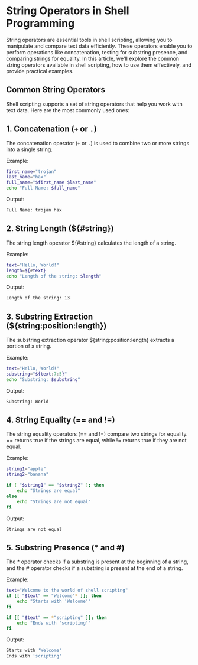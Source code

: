 # String Operators in Shell Programming

String operators are essential tools in shell scripting, allowing you to manipulate and compare text data efficiently. These operators enable you to perform operations like concatenation, testing for substring presence, and comparing strings for equality. In this article, we'll explore the common string operators available in shell scripting, how to use them effectively, and provide practical examples.

## Common String Operators

Shell scripting supports a set of string operators that help you work with text data. Here are the most commonly used ones:

## 1. Concatenation (`+` or `.`)

The concatenation operator (`+` or `.`) is used to combine two or more strings into a single string.

Example:

```bash
first_name="trojan"
last_name="hax"
full_name="$first_name $last_name"
echo "Full Name: $full_name"
```
Output:
```bash
Full Name: trojan hax
```
## 2. String Length (${#string})
The string length operator ${#string} calculates the length of a string.

Example:
```bash
text="Hello, World!"
length=${#text}
echo "Length of the string: $length"

```
Output:
```bash
Length of the string: 13

```
## 3. Substring Extraction (${string:position:length})
The substring extraction operator ${string:position:length} extracts a portion of a string.

Example:
```bash
text="Hello, World!"
substring="${text:7:5}"
echo "Substring: $substring"

```
Output:
```bash
Substring: World

```
## 4. String Equality (== and !=)
The string equality operators (== and !=) compare two strings for equality. == returns true if the strings are equal, while != returns true if they are not equal.

Example:
```bash
string1="apple"
string2="banana"

if [ "$string1" == "$string2" ]; then
    echo "Strings are equal"
else
    echo "Strings are not equal"
fi

```
Output:
```bash
Strings are not equal

```
## 5. Substring Presence (* and #)
The * operator checks if a substring is present at the beginning of a string, and the # operator checks if a substring is present at the end of a string.

Example:
```bash
text="Welcome to the world of shell scripting"
if [[ "$text" == "Welcome"* ]]; then
    echo "Starts with 'Welcome'"
fi

if [[ "$text" == *"scripting" ]]; then
    echo "Ends with 'scripting'"
fi

```
Output:
```bash
Starts with 'Welcome'
Ends with 'scripting'

```
